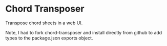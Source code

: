 # Chord Transposer

Transpose chord sheets in a web UI.

Note, I had to fork chord-transposer and install directly from github to add types to the package.json exports object.
